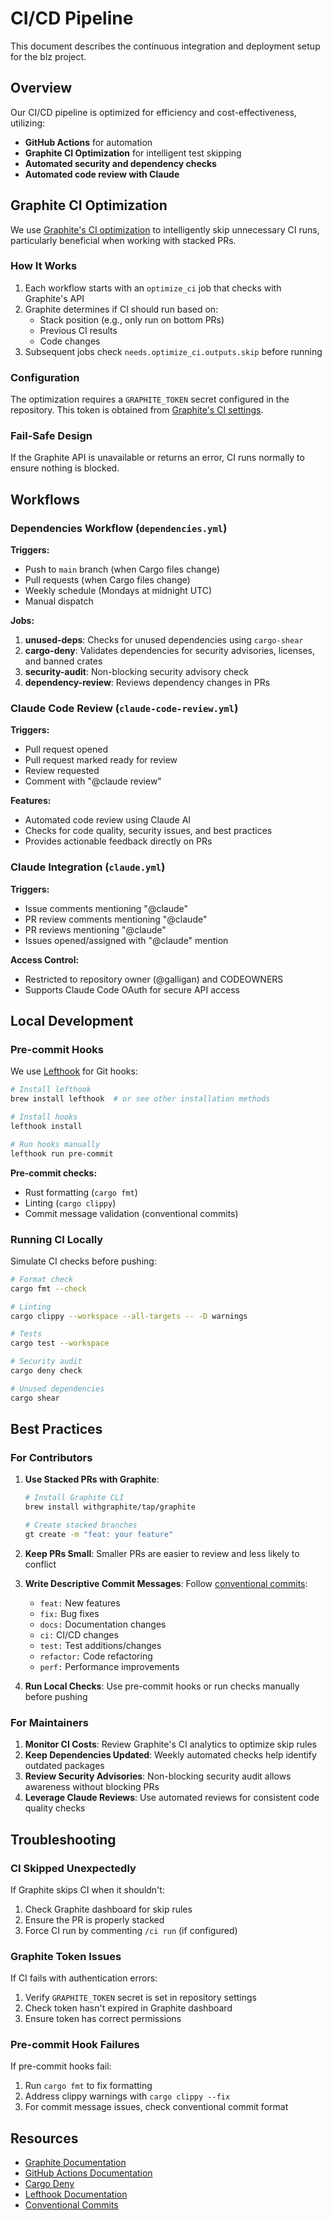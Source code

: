 # CI/CD Pipeline

This document describes the continuous integration and deployment setup for the blz project.

## Overview

Our CI/CD pipeline is optimized for efficiency and cost-effectiveness, utilizing:
- **GitHub Actions** for automation
- **Graphite CI Optimization** for intelligent test skipping
- **Automated security and dependency checks**
- **Automated code review with Claude**

## Graphite CI Optimization

We use [Graphite's CI optimization](https://graphite.dev/docs/ci-optimization) to intelligently skip unnecessary CI runs, particularly beneficial when working with stacked PRs.

### How It Works

1. Each workflow starts with an `optimize_ci` job that checks with Graphite's API
2. Graphite determines if CI should run based on:
   - Stack position (e.g., only run on bottom PRs)
   - Previous CI results
   - Code changes
3. Subsequent jobs check `needs.optimize_ci.outputs.skip` before running

### Configuration

The optimization requires a `GRAPHITE_TOKEN` secret configured in the repository. This token is obtained from [Graphite's CI settings](https://app.graphite.dev/ci).

### Fail-Safe Design

If the Graphite API is unavailable or returns an error, CI runs normally to ensure nothing is blocked.

## Workflows

### Dependencies Workflow (`dependencies.yml`)

**Triggers:**
- Push to `main` branch (when Cargo files change)
- Pull requests (when Cargo files change)
- Weekly schedule (Mondays at midnight UTC)
- Manual dispatch

**Jobs:**
1. **unused-deps**: Checks for unused dependencies using `cargo-shear`
2. **cargo-deny**: Validates dependencies for security advisories, licenses, and banned crates
3. **security-audit**: Non-blocking security advisory check
4. **dependency-review**: Reviews dependency changes in PRs

### Claude Code Review (`claude-code-review.yml`)

**Triggers:**
- Pull request opened
- Pull request marked ready for review
- Review requested
- Comment with "@claude review"

**Features:**
- Automated code review using Claude AI
- Checks for code quality, security issues, and best practices
- Provides actionable feedback directly on PRs

### Claude Integration (`claude.yml`)

**Triggers:**
- Issue comments mentioning "@claude"
- PR review comments mentioning "@claude"
- PR reviews mentioning "@claude"
- Issues opened/assigned with "@claude" mention

**Access Control:**
- Restricted to repository owner (@galligan) and CODEOWNERS
- Supports Claude Code OAuth for secure API access

## Local Development

### Pre-commit Hooks

We use [Lefthook](https://github.com/evilmartians/lefthook) for Git hooks:

```bash
# Install lefthook
brew install lefthook  # or see other installation methods

# Install hooks
lefthook install

# Run hooks manually
lefthook run pre-commit
```

**Pre-commit checks:**
- Rust formatting (`cargo fmt`)
- Linting (`cargo clippy`)
- Commit message validation (conventional commits)

### Running CI Locally

Simulate CI checks before pushing:

```bash
# Format check
cargo fmt --check

# Linting
cargo clippy --workspace --all-targets -- -D warnings

# Tests
cargo test --workspace

# Security audit
cargo deny check

# Unused dependencies
cargo shear
```

## Best Practices

### For Contributors

1. **Use Stacked PRs with Graphite**:
   ```bash
   # Install Graphite CLI
   brew install withgraphite/tap/graphite
   
   # Create stacked branches
   gt create -m "feat: your feature"
   ```

2. **Keep PRs Small**: Smaller PRs are easier to review and less likely to conflict

3. **Write Descriptive Commit Messages**: Follow [conventional commits](https://www.conventionalcommits.org/):
   - `feat:` New features
   - `fix:` Bug fixes
   - `docs:` Documentation changes
   - `ci:` CI/CD changes
   - `test:` Test additions/changes
   - `refactor:` Code refactoring
   - `perf:` Performance improvements

4. **Run Local Checks**: Use pre-commit hooks or run checks manually before pushing

### For Maintainers

1. **Monitor CI Costs**: Review Graphite's CI analytics to optimize skip rules
2. **Keep Dependencies Updated**: Weekly automated checks help identify outdated packages
3. **Review Security Advisories**: Non-blocking security audit allows awareness without blocking PRs
4. **Leverage Claude Reviews**: Use automated reviews for consistent code quality checks

## Troubleshooting

### CI Skipped Unexpectedly

If Graphite skips CI when it shouldn't:
1. Check Graphite dashboard for skip rules
2. Ensure the PR is properly stacked
3. Force CI run by commenting `/ci run` (if configured)

### Graphite Token Issues

If CI fails with authentication errors:
1. Verify `GRAPHITE_TOKEN` secret is set in repository settings
2. Check token hasn't expired in Graphite dashboard
3. Ensure token has correct permissions

### Pre-commit Hook Failures

If pre-commit hooks fail:
1. Run `cargo fmt` to fix formatting
2. Address clippy warnings with `cargo clippy --fix`
3. For commit message issues, check conventional commit format

## Resources

- [Graphite Documentation](https://graphite.dev/docs)
- [GitHub Actions Documentation](https://docs.github.com/en/actions)
- [Cargo Deny](https://github.com/EmbarkStudios/cargo-deny)
- [Lefthook Documentation](https://github.com/evilmartians/lefthook)
- [Conventional Commits](https://www.conventionalcommits.org/)